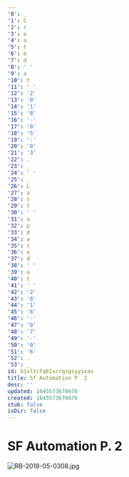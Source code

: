 ```yaml
---
'0': _
'1': C
'2': r
'3': e
'4': a
'5': t
'6': e
'7': d
'8': ' '
'9': a
'10': t
'11': ' '
'12': '2'
'13': '0'
'14': '1'
'15': '8'
'16': '-'
'17': '0'
'18': '5'
'19': '-'
'20': '0'
'21': '3'
'22': .
'23': _
'24': ' '
'25': _
'26': L
'27': a
'28': s
'29': t
'30': ' '
'31': u
'32': p
'33': d
'34': a
'35': t
'36': e
'37': d
'38': ' '
'39': a
'40': t
'41': ' '
'42': '2'
'43': '0'
'44': '1'
'45': '8'
'46': '-'
'47': '0'
'48': '7'
'49': '-'
'50': '0'
'51': '6'
'52': .
'53': _
id: b1xltcfq61xcrqvgsyyyxax
title: Sf Automation P  2
desc: ''
updated: 1645573670476
created: 1645573670476
stub: false
isDir: false
---
```


# SF Automation P. 2


![RB-2018-05-0308.jpg](/assets/rb-2018-05-0308-10hivlwwmbvo.jpg)

